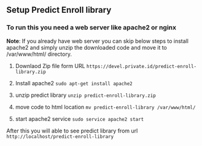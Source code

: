## Setup Predict Enroll library ##

### To run this you need a web server like apache2 or nginx ###

**Note**: If you already have web server you can skip below steps to install apache2 and simply unzip the downloaded code and move it to /var/www/html/ directory.

1. Downlaod Zip file form URL `https://devel.private.id/predict-enroll-library.zip`

2. Install apache2  `sudo apt-get install apache2`

3. unzip predict library `unzip predict-enroll-library.zip` 

4. move code to html location `mv predict-enroll-library /var/www/html/`

5. start apache2 service `sudo service apache2 start`

After this you will able to see predict library from url `http://localhost/predict-enroll-library`